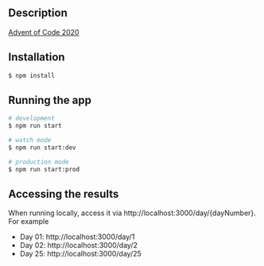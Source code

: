 
## Description

[Advent of Code 2020](https://adventofcode.com/2020) 

## Installation

```bash
$ npm install
```

## Running the app

```bash
# development
$ npm run start

# watch mode
$ npm run start:dev

# production mode
$ npm run start:prod
```

## Accessing the results

When running locally, access it via http://localhost:3000/day/{dayNumber}. For example

* Day 01: http://localhost:3000/day/1
* Day 02: http://localhost:3000/day/2
* Day 25: http://localhost:3000/day/25